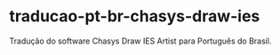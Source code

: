 # traducao-pt-br-chasys-draw-ies
Tradução do software Chasys Draw IES Artist para Português do Brasil.
